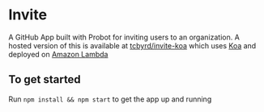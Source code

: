 # Invite
A GitHub App built with Probot for inviting users to an organization. A hosted version of this is available at [tcbyrd/invite-koa](https://github.com/tcbyrd/invite-koa) which uses [Koa](https://koajs.com/) and deployed on [Amazon Lambda](https://aws.amazon.com/lambda/)

## To get started

Run `npm install && npm start` to get the app up and running
